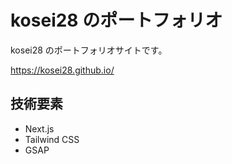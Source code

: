 # kosei28 のポートフォリオ

kosei28 のポートフォリオサイトです。

https://kosei28.github.io/

## 技術要素

- Next.js
- Tailwind CSS
- GSAP
